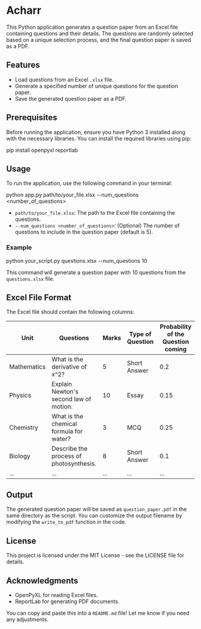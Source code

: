
# Acharr

This Python application generates a question paper from an Excel file containing questions and their details. The questions are randomly selected based on a unique selection process, and the final question paper is saved as a PDF.

## Features

- Load questions from an Excel `.xlsx` file.
- Generate a specified number of unique questions for the question paper.
- Save the generated question paper as a PDF.

## Prerequisites

Before running the application, ensure you have Python 3 installed along with the necessary libraries. You can install the required libraries using pip:

pip install openpyxl reportlab

## Usage

To run the application, use the following command in your terminal:

python app.py path/to/your_file.xlsx --num_questions <number_of_questions>

- `path/to/your_file.xlsx`: The path to the Excel file containing the questions.
- `--num_questions <number_of_questions>`: (Optional) The number of questions to include in the question paper (default is 5).

### Example

python your_script.py questions.xlsx --num_questions 10

This command will generate a question paper with 10 questions from the `questions.xlsx` file.

## Excel File Format

The Excel file should contain the following columns:

| Unit        | Questions                               | Marks | Type of Question | Probability of the Question coming |
| ----------- | --------------------------------------- | ----- | ---------------- | ---------------------------------- |
| Mathematics | What is the derivative of x^2?          | 5     | Short Answer     | 0.2                                |
| Physics     | Explain Newton's second law of motion.  | 10    | Essay            | 0.15                               |
| Chemistry   | What is the chemical formula for water? | 3     | MCQ              | 0.25                               |
| Biology     | Describe the process of photosynthesis. | 8     | Short Answer     | 0.1                                |
| ...         | ...                                     | ...   | ...              | ...                                |

## Output

The generated question paper will be saved as `question_paper.pdf` in the same directory as the script. You can customize the output filename by modifying the `write_to_pdf` function in the code.

## License

This project is licensed under the MIT License - see the LICENSE file for details.

## Acknowledgments

- OpenPyXL for reading Excel files.
- ReportLab for generating PDF documents.

You can copy and paste this into a `README.md` file! Let me know if you need any adjustments.
